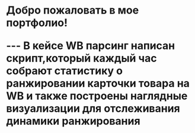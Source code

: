 
<h1>
  Добро пожаловать в мое портфолио!
  
--- В кейсе WB парсинг написан скрипт,который каждый час собрают статистику о ранжировании карточки товара на WB и также построены наглядные визуализации для отслеживания динамики ранжирования
